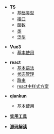 * **TS**
  * [基础类型](learn_ts/基础类型)
  * [接口](learn_ts/接口)
  * [函数](learn_ts/函数)
  * [类](learn_ts/类)
  * [泛型](learn_ts/泛型)

<!-- * **GO语言**
  * [基本类型](learn_go/基本类型) -->
* **Vue3**
  * [基本使用](learn_vue3/guid.md)

<!-- * **Vite**
* **Vue3+ts** -->

<!-- * **golang**
  * [基本语法](learn_go/基本语法) -->

* **react**
  * [基本语法](learn_react/基本语法)
  * [状态管理](learn_react/redux)
  * [路由](learn_react/react-router)
  * [react中样式方案](learn_react/react中样式方案)

<!-- * **svelet**
  * [基本语法](learn_svelet/%E5%9F%BA%E7%A1%80%E8%AF%AD%E6%B3%95.md) -->

* **qiankun**
  * [基本使用](learn_qiankun/%E5%9F%BA%E6%9C%AC%E4%BD%BF%E7%94%A8.md)

* [**实用工具**](work_note/tool)
* [**源码解读**](learn_vue3/源码解读.md)
